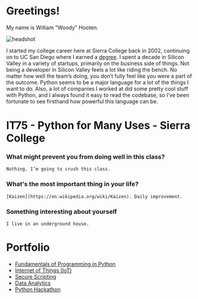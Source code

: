 # Greetings!

My name is William "Woody" Hooten.

![headshot](https://i.imgur.com/MaRaAhW.png) 

I started my college career here at Sierra College back in 2002, continuing on to UC San Diego where I earned a [degree](https://i.imgur.com/v5i7GDu.jpg "BS in Cognitive Science, specializing in Human Computer Interaction"). I spent a decade in Silicon Valley in a variety of startups, primarily on the business side of things. Not being a developer in Silicon Valley feels a lot like riding the bench. No matter how well the team’s doing, you don’t fully feel like you were a part of the outcome. Python seems to be a major language for a lot of the things I want to do. Also, a lot of companies I worked at did some pretty cool stuff with Python, and I always found it easy to read the codebase, so I’ve been fortunate to see firsthand how powerful this language can be.

# IT75 - Python for Many Uses - Sierra College

### What might prevent you from doing well in this class?
	Nothing. I’m going to crush this class.

### What's the most important thing in your life?
	[Kaizen](https://en.wikipedia.org/wiki/Kaizen). Daily improvement.

### Something interesting about yourself
	I live in an underground house.


# Portfolio

- [Fundamentals of Programming in Python](Fundamentals_of_Programming_in_Python.md)
- [Internet of Things (IoT)](iot.md)
- [Secure Scripting](secure_scripting.md)
- [Data Analytics](Data_Analytics.md)
- [Python Hackathon](Python_Hackathon.md)
